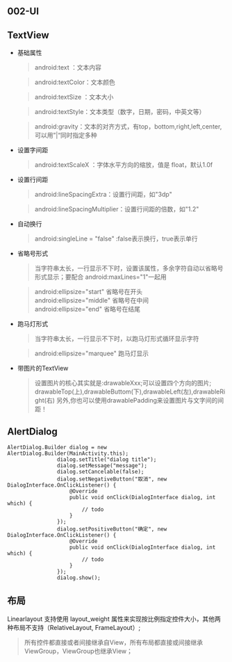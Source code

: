 ## 002-UI
## TextView
* 基础属性
    > android:text ：文本内容

    > android:textColor：文本颜色

    > android:textSize ：文本大小

    > android:textStyle：文本类型（数字，日期，密码，中英文等）

    > android:gravity：文本的对齐方式，有top，bottom,right,left,center,可以用”|“同时指定多种

* 设置字间距
    > android:textScaleX ：字体水平方向的缩放，值是 float，默认1.0f

* 设置行间距
    > android:lineSpacingExtra：设置行间距，如"3dp" 

    > android:lineSpacingMultiplier：设置行间距的倍数，如"1.2"

* 自动换行
    > android:singleLine = "false" :false表示换行，true表示单行

* 省略号形式
    > 当字符串太长，一行显示不下时，设置该属性，多余字符自动以省略号形式显示；要配合 android:maxLines="1"一起用

    > android:ellipsize="start"        省略号在开头        
    > android:ellipsize="middle"       省略号在中间        
    > android:ellipsize="end"          省略号在结尾  

* 跑马灯形式
    > 当字符串太长，一行显示不下时，以跑马灯形式循环显示字符

    > android:ellipsize="marquee"      跑马灯显示

* 带图片的TextView
    > 设置图片的核心其实就是:drawableXxx;可以设置四个方向的图片;
    > drawableTop(上),drawableButtom(下),drawableLeft(左),drawableRight(右) 另外,你也可以使用drawablePadding来设置图片与文字间的间距！

## AlertDialog
```
AlertDialog.Builder dialog = new AlertDialog.Builder(MainActivity.this);
                dialog.setTitle("dialog title");
                dialog.setMessage("message");
                dialog.setCancelable(false);
                dialog.setNegativeButton("取消", new DialogInterface.OnClickListener() {
                    @Override
                    public void onClick(DialogInterface dialog, int which) {
                        // todo
                    }
                });
                dialog.setPositiveButton("确定", new DialogInterface.OnClickListener() {
                    @Override
                    public void onClick(DialogInterface dialog, int which) {
                        // todo
                    }
                });
                dialog.show();
```
## 布局
Linearlayout 支持使用 layout_weight 属性来实现按比例指定控件大小，其他两种布局不支持（RelativeLayout, FrameLayout）;

> 所有控件都直接或者间接继承自View，所有布局都直接或间接继承ViewGroup，ViewGroup也继承View；